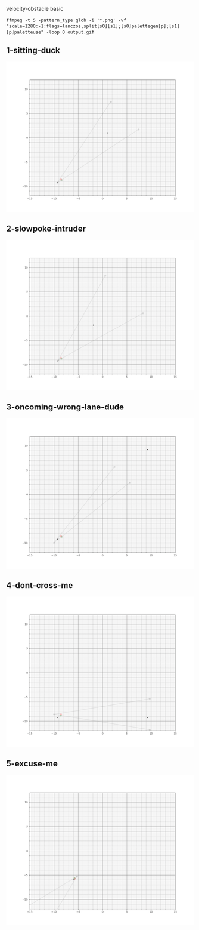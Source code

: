 velocity-obstacle basic

```
ffmpeg -t 5 -pattern_type glob -i '*.png' -vf "scale=1280:-1:flags=lanczos,split[s0][s1];[s0]palettegen[p];[s1][p]paletteuse" -loop 0 output.gif
```

## 1-sitting-duck
![scenario1](https://github.com/nilay994/trytime/raw/master/velobs/1-sitting-duck.gif "scenario1")
 
## 2-slowpoke-intruder
![scenario2](https://github.com/nilay994/trytime/raw/master/velobs/2-slowpoke-intruder.gif "scenario2")

## 3-oncoming-wrong-lane-dude
![scenario3](https://github.com/nilay994/trytime/raw/master/velobs/3-oncoming-wrong-lane-dude.gif "scenario3")

## 4-dont-cross-me
![scenario4](https://github.com/nilay994/trytime/raw/master/velobs/4-dont-cross-me.gif "scenario4")

## 5-excuse-me
![scenario5](https://github.com/nilay994/trytime/raw/master/velobs/5-excuse-me.gif "scenario5")
